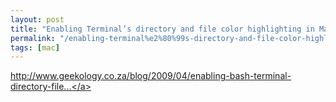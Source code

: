 ```yaml
---
layout: post
title: "Enabling Terminal’s directory and file color highlighting in Mac OS X"
permalink: "/enabling-terminal%e2%80%99s-directory-and-file-color-highlighting-in-mac-os-x/"
tags: [mac]
---
```


<a href="http://www.geekology.co.za/blog/2009/04/enabling-bash-terminal-directory-file-color-highlighting-mac-os-x/">http://www.geekology.co.za/blog/2009/04/enabling-bash-terminal-directory-file...</a>
